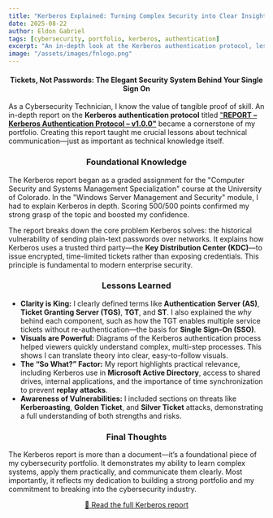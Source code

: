 ```yaml
---
title: "Kerberos Explained: Turning Complex Security into Clear Insights"
date: 2025-08-22
author: Eldon Gabriel
tags: [cybersecurity, portfolio, kerberos, authentication]
excerpt: "An in-depth look at the Kerberos authentication protocol, lessons learned, and how to communicate complex security concepts effectively."
image: "/assets/images/fnlogo.png"
---
```

<center><h4>Tickets, Not Passwords: The Elegant Security System Behind Your Single Sign On</h4></center>
<p>As a Cybersecurity Technician, I know the value of tangible proof of skill. An in-depth report on the <strong>Kerberos authentication protocol</strong> titled <a href="https://github.com/EldonGabriel/eldongabriel.github.io/blob/main/assets/reports/REPORT%20%E2%80%93%20Kerberos%20Authentication%20Protocol%20%E2%80%93%20v1.0.0.pdf" target="_blank" rel="noopener noreferrer">"<strong>REPORT – Kerberos Authentication Protocol – v1.0.0"</strong></a> became a cornerstone of my portfolio. Creating this report taught me crucial lessons about technical communication—just as important as technical knowledge itself.</p>

  <center><h3>Foundational Knowledge</h3></center>
  <p>The Kerberos report began as a graded assignment for the "Computer Security and Systems Management Specialization" course at the University of Colorado. In the "Windows Server Management and Security" module, I had to explain Kerberos in depth. Scoring 500/500 points confirmed my strong grasp of the topic and boosted my confidence.</p>
  <p>The report breaks down the core problem Kerberos solves: the historical vulnerability of sending plain-text passwords over networks. It explains how Kerberos uses a trusted third party—the <strong>Key Distribution Center (KDC)</strong>—to issue encrypted, time-limited tickets rather than exposing credentials. This principle is fundamental to modern enterprise security.</p>

  <center><h3>Lessons Learned</h3></center>
  <ul>
    <li><strong>Clarity is King:</strong> I clearly defined terms like <strong>Authentication Server (AS)</strong>, <strong>Ticket Granting Server (TGS)</strong>, <strong>TGT</strong>, and <strong>ST</strong>. I also explained the <em>why</em> behind each component, such as how the TGT enables multiple service tickets without re-authentication—the basis for <strong>Single Sign-On (SSO)</strong>.</li>
    <li><strong>Visuals are Powerful:</strong> Diagrams of the Kerberos authentication process helped viewers quickly understand complex, multi-step processes. This shows I can translate theory into clear, easy-to-follow visuals.</li>
    <li><strong>The “So What?” Factor:</strong> My report highlights practical relevance, including Kerberos use in <strong>Microsoft Active Directory</strong>, access to shared drives, internal applications, and the importance of time synchronization to prevent <strong>replay attacks</strong>.</li>
    <li><strong>Awareness of Vulnerabilities:</strong> I included sections on threats like <strong>Kerberoasting</strong>, <strong>Golden Ticket</strong>, and <strong>Silver Ticket</strong> attacks, demonstrating a full understanding of both strengths and risks.</li>
  </ul>

  <center><h3>Final Thoughts</h3></center>
  <p>The Kerberos report is more than a document—it’s a foundational piece of my cybersecurity portfolio. It demonstrates my ability to learn complex systems, apply them practically, and communicate them clearly. Most importantly, it reflects my dedication to building a strong portfolio and my commitment to breaking into the cybersecurity industry.</p>

  <center><p><a href="https://github.com/EldonGabriel/eldongabriel.github.io/blob/main/assets/reports/REPORT%20%E2%80%93%20Kerberos%20Authentication%20Protocol%20%E2%80%93%20v1.0.0.pdf" target="_blank" rel="noopener noreferrer">📄 Read the full Kerberos report</a></p></center>
